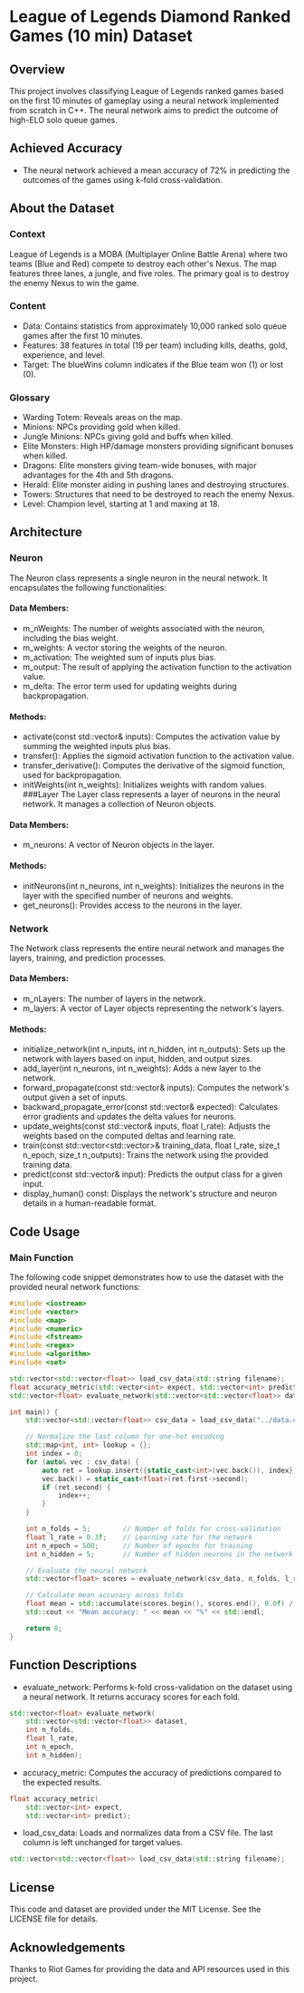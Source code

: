 # League of Legends Diamond Ranked Games (10 min) Dataset
## Overview
This project involves classifying League of Legends ranked games based on the first 10 minutes of gameplay using a neural network implemented from scratch in C++. The neural network aims to predict the outcome of high-ELO solo queue games.
## Achieved Accuracy
- The neural network achieved a mean accuracy of 72% in predicting the outcomes of the games using k-fold cross-validation.
## About the Dataset
### Context
League of Legends is a MOBA (Multiplayer Online Battle Arena) where two teams (Blue and Red) compete to destroy each other's Nexus. The map features three lanes, a jungle, and five roles. The primary goal is to destroy the enemy Nexus to win the game.

### Content
- Data: Contains statistics from approximately 10,000 ranked solo queue games after the first 10 minutes.
- Features: 38 features in total (19 per team) including kills, deaths, gold, experience, and level.
- Target: The blueWins column indicates if the Blue team won (1) or lost (0).
### Glossary
- Warding Totem: Reveals areas on the map.
- Minions: NPCs providing gold when killed.
- Jungle Minions: NPCs giving gold and buffs when killed.
- Elite Monsters: High HP/damage monsters providing significant bonuses when killed.
- Dragons: Elite monsters giving team-wide bonuses, with major advantages for the 4th and 5th dragons.
- Herald: Elite monster aiding in pushing lanes and destroying structures.
- Towers: Structures that need to be destroyed to reach the enemy Nexus.
- Level: Champion level, starting at 1 and maxing at 18.
## Architecture
### Neuron
The Neuron class represents a single neuron in the neural network. It encapsulates the following functionalities:

#### Data Members:

- m_nWeights: The number of weights associated with the neuron, including the bias weight.
- m_weights: A vector storing the weights of the neuron.
- m_activation: The weighted sum of inputs plus bias.
- m_output: The result of applying the activation function to the activation value.
- m_delta: The error term used for updating weights during backpropagation.
#### Methods:

- activate(const std::vector<float>& inputs): Computes the activation value by summing the weighted inputs plus bias.
- transfer(): Applies the sigmoid activation function to the activation value.
- transfer_derivative(): Computes the derivative of the sigmoid function, used for backpropagation.
- initWeights(int n_weights): Initializes weights with random values.
###Layer
The Layer class represents a layer of neurons in the neural network. It manages a collection of Neuron objects.

#### Data Members:

- m_neurons: A vector of Neuron objects in the layer.
#### Methods:

- initNeurons(int n_neurons, int n_weights): Initializes the neurons in the layer with the specified number of neurons and weights.
- get_neurons(): Provides access to the neurons in the layer.
### Network
The Network class represents the entire neural network and manages the layers, training, and prediction processes.

#### Data Members:

- m_nLayers: The number of layers in the network.
- m_layers: A vector of Layer objects representing the network's layers.
#### Methods:

- initialize_network(int n_inputs, int n_hidden, int n_outputs): Sets up the network with layers based on input, hidden, and output sizes.
- add_layer(int n_neurons, int n_weights): Adds a new layer to the network.
- forward_propagate(const std::vector<float>& inputs): Computes the network's output given a set of inputs.
- backward_propagate_error(const std::vector<float>& expected): Calculates error gradients and updates the delta values for neurons.
- update_weights(const std::vector<float>& inputs, float l_rate): Adjusts the weights based on the computed deltas and learning rate.
- train(const std::vector<std::vector<float>>& training_data, float l_rate, size_t n_epoch, size_t n_outputs): Trains the network using the provided training data.
- predict(const std::vector<float>& input): Predicts the output class for a given input.
- display_human() const: Displays the network's structure and neuron details in a human-readable format.


## Code Usage
### Main Function
The following code snippet demonstrates how to use the dataset with the provided neural network functions:

``` cpp
#include <iostream>
#include <vector>
#include <map>
#include <numeric>
#include <fstream>
#include <regex>
#include <algorithm>
#include <set>

std::vector<std::vector<float>> load_csv_data(std::string filename);
float accuracy_metric(std::vector<int> expect, std::vector<int> predict);
std::vector<float> evaluate_network(std::vector<std::vector<float>> dataset, int n_folds, float l_rate, int n_epoch, int n_hidden);

int main() {
    std::vector<std::vector<float>> csv_data = load_csv_data("../data.csv");

    // Normalize the last column for one-hot encoding
    std::map<int, int> lookup = {};
    int index = 0;
    for (auto& vec : csv_data) {
        auto ret = lookup.insert({static_cast<int>(vec.back()), index});
        vec.back() = static_cast<float>(ret.first->second);
        if (ret.second) {
            index++;
        }
    }

    int n_folds = 5;        // Number of folds for cross-validation
    float l_rate = 0.3f;    // Learning rate for the network
    int n_epoch = 500;      // Number of epochs for training
    int n_hidden = 5;       // Number of hidden neurons in the network

    // Evaluate the neural network
    std::vector<float> scores = evaluate_network(csv_data, n_folds, l_rate, n_epoch, n_hidden);

    // Calculate mean accuracy across folds
    float mean = std::accumulate(scores.begin(), scores.end(), 0.0f) / scores.size();
    std::cout << "Mean accuracy: " << mean << "%" << std::endl;

    return 0;
}
```
## Function Descriptions
- evaluate_network: Performs k-fold cross-validation on the dataset using a neural network. It returns accuracy scores for each fold.

```cpp
std::vector<float> evaluate_network(
    std::vector<std::vector<float>> dataset,
    int n_folds,
    float l_rate,
    int n_epoch,
    int n_hidden);
```
- accuracy_metric: Computes the accuracy of predictions compared to the expected results.

```cpp
float accuracy_metric(
    std::vector<int> expect,
    std::vector<int> predict);
```
- load_csv_data: Loads and normalizes data from a CSV file. The last column is left unchanged for target values.

```cpp
std::vector<std::vector<float>> load_csv_data(std::string filename);
```
## License
This code and dataset are provided under the MIT License. See the LICENSE file for details.

## Acknowledgements
Thanks to Riot Games for providing the data and API resources used in this project.
